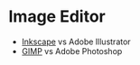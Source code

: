# Image Editor

- [Inkscape](https://inkscape.com) vs Adobe Illustrator
- [GIMP](https://gimp.org) vs Adobe Photoshop
